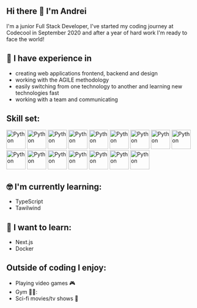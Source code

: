 ## Hi there 👋 I'm Andrei

I'm a junior Full Stack Developer, I've started my coding journey at Codecool in September 2020 and after a year of hard work I'm ready to face the world!

## :briefcase:  I have experience in
- creating web applications frontend, backend and design
- working with the AGILE methodology
- easily switching from one technology to another and learning new technologies fast
- working with a team and communicating

## Skill set: ###
<a href="https://www.python.org/"><img src="https://user-images.githubusercontent.com/72840832/143553686-88077f15-55f5-4272-9924-6103b3499a5e.png" alt="Python" height="auto" width="50"></a>
<a href="https://www.python.org/"><img src="https://user-images.githubusercontent.com/72840832/143553710-2b010628-9c0f-4f61-8e49-3db12838091a.png" alt="Python" height="auto" width="50"></a>
<a href="https://www.python.org/"><img src="https://user-images.githubusercontent.com/72840832/143553799-3bb91048-0962-4597-a091-ab0372668d1d.png" alt="Python" height="auto" width="50"></a>
<a href="https://www.python.org/"><img src="https://user-images.githubusercontent.com/72840832/143553817-26d23df9-49e8-4c0c-8fc7-e528e18b6768.png" alt="Python" height="auto" width="50"></a>
<a href="https://www.python.org/"><img src="https://user-images.githubusercontent.com/72840832/143555544-6728d30e-99a9-47a7-ad57-9ecb7bd905bc.png" alt="Python" height="auto" width="50"></a>
<a href="https://www.python.org/"><img src="https://user-images.githubusercontent.com/72840832/143553870-6a2dd069-a6c7-41ca-8c22-d829ed987d06.png" alt="Python" height="auto" width="50"></a>
<a href="https://www.python.org/"><img src="https://user-images.githubusercontent.com/72840832/143553886-bce80feb-58bd-49a1-8d19-5a0851c0f86b.png" alt="Python" height="auto" width="50"></a>
<a href="https://www.python.org/"><img src="https://user-images.githubusercontent.com/72840832/143553894-82ffec6c-7b63-4f10-b9d3-864c13b5b642.png" alt="Python" height="auto" width="50"></a>
<a href="https://www.python.org/"><img src="https://user-images.githubusercontent.com/72840832/143553909-89fed7c1-e186-445c-bb3d-6b214ee8c3f4.png" alt="Python" height="auto" width="50"></a>
<a href="https://www.python.org/"><img src="https://user-images.githubusercontent.com/72840832/143553952-a2d3fb8f-c82f-4395-b183-410c20951e3c.png" alt="Python" height="auto" width="50"></a>
<a href="https://www.python.org/"><img src="https://user-images.githubusercontent.com/72840832/143553967-f933e8b7-68da-4c29-84ab-75a8363083c0.png" alt="Python" height="auto" width="50"></a>
<a href="https://www.python.org/"><img src="https://user-images.githubusercontent.com/72840832/143553995-bab3a64f-d707-4b86-a28f-76b852f56107.png" alt="Python" height="auto" width="50"></a>
<a href="https://www.python.org/"><img src="https://user-images.githubusercontent.com/72840832/143554016-4dacd858-ecdb-4ad8-8c94-bb17bb3df1ba.png" alt="Python" height="auto" width="50"></a>
<a href="https://www.python.org/"><img src="https://user-images.githubusercontent.com/72840832/143554063-0436e4c0-c1e6-4b25-b2ae-69b24ac91e12.png" alt="Python" height="auto" width="50"></a>
<a href="https://www.python.org/"><img src="https://user-images.githubusercontent.com/72840832/143554081-d751e5bc-dc67-4983-a997-cb5225085483.png" alt="Python" height="auto" width="50"></a>
<a href="https://www.python.org/"><img src="https://user-images.githubusercontent.com/72840832/143554097-9c5f2525-d1d4-4fcd-a4dd-cff31044d0b3.png" alt="Python" height="auto" width="50"></a>

## :nerd_face: I'm currently learning:

- TypeScript
- Tawilwind

## :thinking: I want to learn:

- Next.js
- Docker

## Outside of coding I enjoy:

- Playing video games :video_game:
- Gym 🏋️‍♂️:
- Sci-fi movies/tv shows :vulcan_salute:















<!--
**OvidiuAndrei98/OvidiuAndrei98** is a ✨ _special_ ✨ repository because its `README.md` (this file) appears on your GitHub profile.

Here are some ideas to get you started:

- 🔭 I’m currently working on ...
- 🌱 I’m currently learning ...
- 👯 I’m looking to collaborate on ...
- 🤔 I’m looking for help with ...
- 💬 Ask me about ...
- 📫 How to reach me: ...
- 😄 Pronouns: ...
- ⚡ Fun fact: ...
-->
